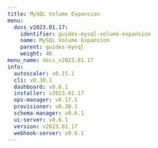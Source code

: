 ```yaml
---
title: MySQL Volume Expansion
menu:
  docs_v2023.01.17:
    identifier: guides-mysql-volume-expansion
    name: MySQL Volume Expansion
    parent: guides-mysql
    weight: 46
menu_name: docs_v2023.01.17
info:
  autoscaler: v0.15.1
  cli: v0.30.1
  dashboard: v0.6.1
  installer: v2023.01.17
  ops-manager: v0.17.1
  provisioner: v0.30.1
  schema-manager: v0.6.1
  ui-server: v0.6.1
  version: v2023.01.17
  webhook-server: v0.6.1
---
```



